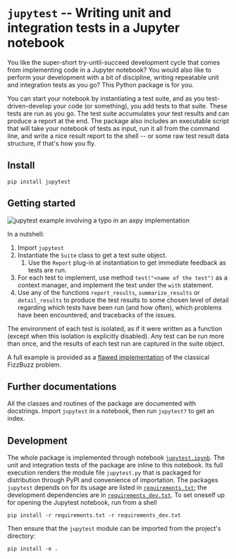 # `jupytest` -- Writing unit and integration tests in a Jupyter notebook

You like the super-short try-until-succeed development cycle that comes from
implementing code in a Jupyter notebook? You would also like to perform your
development with a bit of discipline, writing repeatable unit and integration
tests as you go? This Python package is for you.

You can start your notebook by instantiating a test suite, and as you
test-driven-develop your code (or something), you add tests to that suite.
These tests are run as you go. The test suite accumulates your test results
and can produce a report at the end. The package also includes an executable
script that will take your notebook of tests as input, run it all from the
command line, and write a nice result report to the shell -- or some raw test
result data structure, if that's how you fly.

## Install

```
pip install jupytest
```


## Getting started

![jupytest example involving a typo in an axpy
implementation](examples/axpy.png)

In a nutshell:

1. Import `jupytest`
1. Instantiate the `Suite` class to get a test suite object.
    1. Use the `Report` plug-in at instantiation to get immediate feedback as
       tests are run.
1. For each test to implement, use method `test("<name of the test")` as a
   context manager, and implement the text under the `with` statement.
1. Use any of the functions `report_results`, `summarize_results` or
   `detail_results` to produce the test results to some chosen level of
   detail regarding which tests have been run (and how often), which problems
   have been encountered, and tracebacks of the issues.

The environment of each test is isolated, as if it were written as a function
(except when this isolation is explicitly disabled). Any test can be run more
than once, and the results of each test run are captured in the suite object.

A full example is provided as a [flawed
implementation](examples/fizzbuzz.ipynb) of the classical FizzBuzz problem.


## Further documentations

All the classes and routines of the package are documented with docstrings.
Import `jupytest` in a notebook, then run `jupytest?` to get an index.


## Development

The whole package is implemented through notebook
[`jupytest.ipynb`](jupytest.ipynb). The unit and integration tests of the
package are inline to this notebook. Its full execution renders the module file
`jupytest.py` that is packaged for distribution through PyPI and convenience
of importation. The packages `jupytest` depends on for its usage are listed in
[`requirements.txt`](requirements.txt); the development dependencies are in
[`requirements_dev.txt`](requirements_dev.txt). To set oneself up for opening
the Jupytest notebook, run from a shell

```
pip install -r requirements.txt -r requirements_dev.txt
```

Then ensure that the `jupytest` module can be imported from the project's
directory:

```
pip install -e .
```
